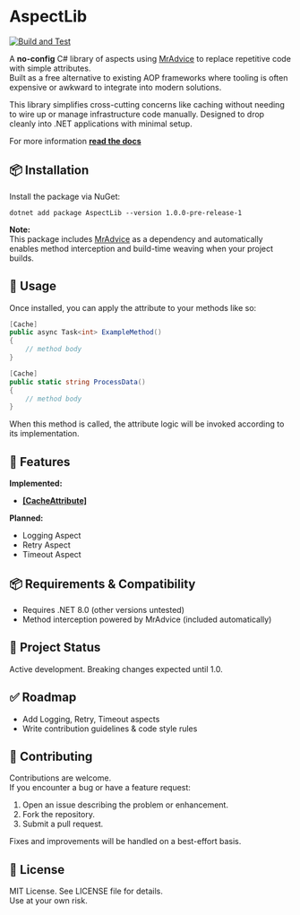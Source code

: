 # AspectLib

[![Build and Test](https://github.com/kalebakeits/AspectLib/actions/workflows/test.yml/badge.svg)](https://github.com/kalebakeits/AspectLib/actions/workflows/test.yml)

A **no-config** C# library of aspects using [MrAdvice](https://github.com/arxLabs/MrAdvice) to replace repetitive code with simple attributes.  
Built as a free alternative to existing AOP frameworks where tooling is often expensive or awkward to integrate into modern solutions.

This library simplifies cross-cutting concerns like caching without needing to wire up or manage infrastructure code manually. Designed to drop cleanly into .NET applications with minimal setup.

For more information [**read the docs**](https://github.com/kalebakeits/AspectLib/wiki)

## 📦 Installation

Install the package via NuGet:

```
dotnet add package AspectLib --version 1.0.0-pre-release-1
```

**Note:**  
This package includes [MrAdvice](https://github.com/arxLabs/MrAdvice) as a dependency and automatically enables method interception and build-time weaving when your project builds.

## 🚀 Usage

Once installed, you can apply the attribute to your methods like so:

```csharp
[Cache]
public async Task<int> ExampleMethod()
{
    // method body
}

[Cache]
public static string ProcessData()
{
    // method body
}
```

When this method is called, the attribute logic will be invoked according to its implementation.

## 📖 Features

**Implemented:**
- [**[CacheAttribute]**](https://github.com/kalebakeits/AspectLib/wiki/CacheAttribute)

**Planned:**
- Logging Aspect  
- Retry Aspect  
- Timeout Aspect  

## 📦 Requirements & Compatibility

- Requires .NET 8.0 (other versions untested)
- Method interception powered by MrAdvice (included automatically)

## 📅 Project Status

Active development. Breaking changes expected until 1.0.

## ✅ Roadmap

- Add Logging, Retry, Timeout aspects  
- Write contribution guidelines & code style rules  

## 🤝 Contributing

Contributions are welcome.  
If you encounter a bug or have a feature request:

1. Open an issue describing the problem or enhancement.
2. Fork the repository.
3. Submit a pull request.

Fixes and improvements will be handled on a best-effort basis.

## 📜 License

MIT License. See LICENSE file for details.  
Use at your own risk.